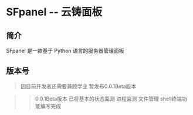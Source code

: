 # SFpanel -- 云铸面板

## 简介
SFpanel 是一款基于 Python 语言的服务器管理面板

## 版本号
> 因目前开发者还需要兼顾学业 暂发布0.0.1Beta版本

>> 0.0.1Beta版本 已将基本的状态监测 进程监测 文件管理 shell终端功能编写完成
